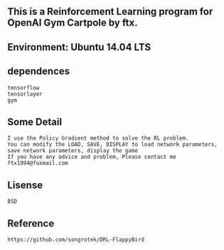 This is a Reinforcement Learning program for OpenAI Gym Cartpole by ftx.
------------------------------------------------
Environment: Ubuntu 14.04 LTS	     
------------------------------------------------
dependences
------------------------------------------------
	tensorflow
	tensorlayer
	gym
	
Some Detail
------------------------------------------------
    I use the Policy Gradient method to solve the RL problem.
    You can modify the LOAD, SAVE, DISPLAY to load network parameters, save network parameters, display the game 
    If you have any advice and problem, Please contact me ftx1994@foxmail.com
Lisense
------------------------------------------------
    BSD
Reference
------------------------------------------------
    https://github.com/songrotek/DRL-FlappyBird
